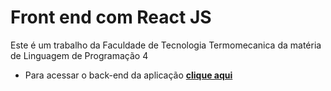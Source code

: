 # Front end com React JS

Este é um trabalho da Faculdade de Tecnologia Termomecanica da matéria de 
Linguagem de Programação 4

* Para acessar o back-end da aplicação **[clique aqui](https://github.com/pedroh2s/N1-lp4-1)**